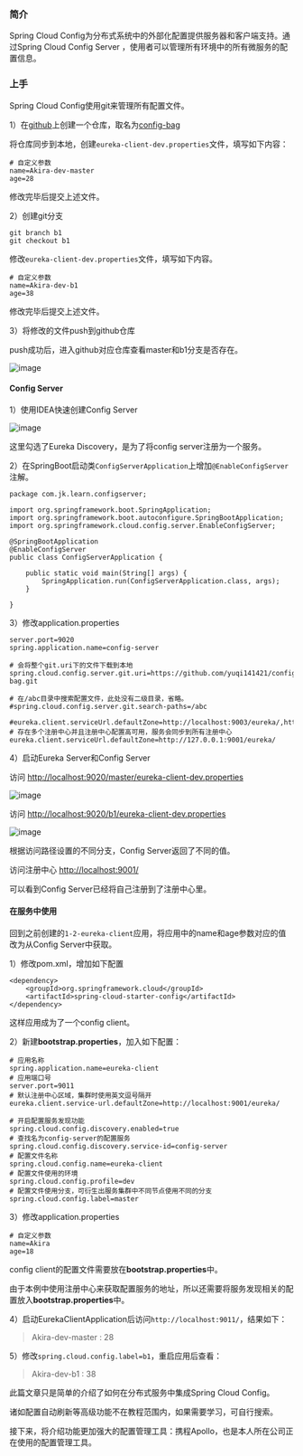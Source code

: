 ### 简介
Spring Cloud Config为分布式系统中的外部化配置提供服务器和客户端支持。通过Spring Cloud Config Server ，使用者可以管理所有环境中的所有微服务的配置信息。

### 上手
Spring Cloud Config使用git来管理所有配置文件。

1）在[github](https://github.com/new)上创建一个仓库，取名为[config-bag](https://github.com/yuqi141421/config-bag)

将仓库同步到本地，创建`eureka-client-dev.properties`文件，填写如下内容：

```
# 自定义参数
name=Akira-dev-master
age=28
```

修改完毕后提交上述文件。

2）创建git分支

```
git branch b1
git checkout b1
```

修改`eureka-client-dev.properties`文件，填写如下内容。

```
# 自定义参数
name=Akira-dev-b1
age=38
```

修改完毕后提交上述文件。

3）将修改的文件push到github仓库

push成功后，进入github对应仓库查看master和b1分支是否存在。

![image](https://gitee.com/yuqihaha/learn-spring-cloud-greenwich-blog/raw/master/img/config-bag.png)

#### Config Server
1）使用IDEA快速创建Config Server

![image](https://gitee.com/yuqihaha/learn-spring-cloud-greenwich-blog/raw/master/img/2-1-step1.png)

这里勾选了Eureka Discovery，是为了将config server注册为一个服务。

2）在SpringBoot启动类`ConfigServerApplication`上增加`@EnableConfigServer`注解。

```
package com.jk.learn.configserver;

import org.springframework.boot.SpringApplication;
import org.springframework.boot.autoconfigure.SpringBootApplication;
import org.springframework.cloud.config.server.EnableConfigServer;

@SpringBootApplication
@EnableConfigServer
public class ConfigServerApplication {

    public static void main(String[] args) {
        SpringApplication.run(ConfigServerApplication.class, args);
    }

}

```

3）修改application.properties

```
server.port=9020
spring.application.name=config-server

# 会将整个git.uri下的文件下载到本地
spring.cloud.config.server.git.uri=https://github.com/yuqi141421/config-bag.git

# 在/abc目录中搜索配置文件，此处没有二级目录，省略。
#spring.cloud.config.server.git.search-paths=/abc

#eureka.client.serviceUrl.defaultZone=http://localhost:9003/eureka/,http://localhost:9001/eureka/,http://localhost:9002/eureka/
# 存在多个注册中心并且注册中心配置高可用，服务会同步到所有注册中心
eureka.client.serviceUrl.defaultZone=http://127.0.0.1:9001/eureka/
```

4）启动Eureka Server和Config Server

访问 [http://localhost:9020/master/eureka-client-dev.properties](http://localhost:9020/master/eureka-client-dev.properties)

![image](https://gitee.com/yuqihaha/learn-spring-cloud-greenwich-blog/raw/master/img/config-1-step1.png)

访问 [http://localhost:9020/b1/eureka-client-dev.properties](http://localhost:9020/b1/eureka-client-dev.properties)

![image](https://gitee.com/yuqihaha/learn-spring-cloud-greenwich-blog/raw/master/img/config-1-step2.png)

根据访问路径设置的不同分支，Config Server返回了不同的值。

访问注册中心 [http://localhost:9001/](http://localhost:9001/)

可以看到Config Server已经将自己注册到了注册中心里。

#### 在服务中使用
回到之前创建的`1-2-eureka-client`应用，将应用中的name和age参数对应的值改为从Config Server中获取。

1）修改pom.xml，增加如下配置

```
<dependency>
    <groupId>org.springframework.cloud</groupId>
    <artifactId>spring-cloud-starter-config</artifactId>
</dependency>
```

这样应用成为了一个config client。

2）新建**bootstrap.properties**，加入如下配置：

```
# 应用名称
spring.application.name=eureka-client
# 应用端口号
server.port=9011
# 默认注册中心区域，集群时使用英文逗号隔开
eureka.client.service-url.defaultZone=http://localhost:9001/eureka/

# 开启配置服务发现功能
spring.cloud.config.discovery.enabled=true
# 查找名为config-server的配置服务
spring.cloud.config.discovery.service-id=config-server
# 配置文件名称
spring.cloud.config.name=eureka-client
# 配置文件使用的环境
spring.cloud.config.profile=dev
# 配置文件使用分支，可衍生出服务集群中不同节点使用不同的分支
spring.cloud.config.label=master
```

3）修改application.properties

```
# 自定义参数
name=Akira
age=18
```

config client的配置文件需要放在**bootstrap.properties**中。

由于本例中使用注册中心来获取配置服务的地址，所以还需要将服务发现相关的配置放入**bootstrap.properties**中。

4）启动EurekaClientApplication后访问`http://localhost:9011/`，结果如下：
>Akira-dev-master : 28

5）修改`spring.cloud.config.label=b1`，重启应用后查看：
>Akira-dev-b1 : 38



此篇文章只是简单的介绍了如何在分布式服务中集成Spring Cloud Config。

诸如配置自动刷新等高级功能不在教程范围内，如果需要学习，可自行搜索。

接下来，将介绍功能更加强大的配置管理工具：携程Apollo，也是本人所在公司正在使用的配置管理工具。


